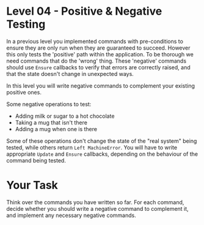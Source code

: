 # Level 04 - Positive & Negative Testing

In a previous level you implemented commands with pre-conditions to
ensure they are only run when they are guaranteed to succeed. However
this only tests the 'positive' path within the application. To be
thorough we need commands that do the 'wrong' thing. These 'negative'
commands should use `Ensure` callbacks to verify that errors are
correctly raised, and that the state doesn't change in unexpected
ways.

In this level you will write negative commands to complement your
existing positive ones.

Some negative operations to test:

* Adding milk or sugar to a hot chocolate
* Taking a mug that isn't there
* Adding a mug when one is there

Some of these operations don't change the state of the "real system"
being tested, while others return `Left MachineError`. You will have
to write appropriate `Update` and `Ensure` callbacks, depending on the
behaviour of the command being tested.

# Your Task

Think over the commands you have written so far. For each command,
decide whether you should write a negative command to complement it,
and implement any necessary negative commands.
